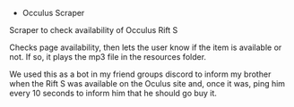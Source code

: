 * Occulus Scraper

Scraper to check availability of Occulus Rift S

Checks page availability, then lets the user know if the item is available or not. If so, it plays the mp3 file in the resources folder.

We used this as a bot in my friend groups discord to inform my brother when the Rift S was available on the Oculus site and, once it was, ping him every 10 seconds to inform him that he should go buy it.
